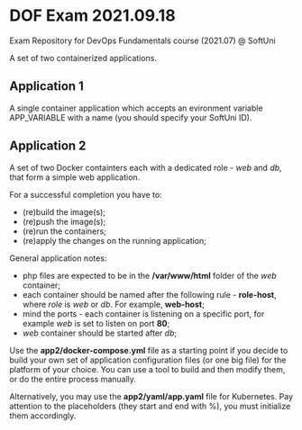 # DOF Exam 2021.09.18
Exam Repository for DevOps Fundamentals course (2021.07) @ SoftUni

A set of two containerized applications.

## Application 1 ##
A single container application which accepts an evironment variable APP_VARIABLE with a name (you should specify your SoftUni ID).

## Application 2 ##
A set of two Docker containters each with a dedicated role - *web* and *db*, that form a simple web application.

For a successful completion you have to:
 - (re)build the image(s);
 - (re)push the image(s);
 - (re)run the containers;
 - (re)apply the changes on the running application;

General application notes:
 - php files are expected to be in the **/var/www/html** folder of the *web* container;
 - each container should be named after the following rule - **role-host**, where *role* is *web* or *db*. For example, **web-host**;
 - mind the ports - each container is listening on a specific port, for example *web* is set to listen on port **80**;
 - *web* container should be started after *db*;

Use the **app2/docker-compose.yml** file as a starting point if you decide to build your own set of application configuration files (or one big file) for the platform of your choice. You can use a tool to build and then modify them, or do the entire process manually. 

Alternatively, you may use the **app2/yaml/app.yaml** file for Kubernetes. Pay attention to the placeholders (they start and end with %), you must initialize them accordingly.
